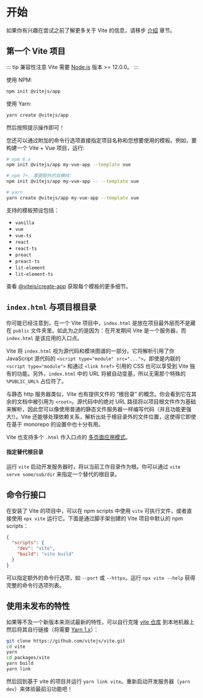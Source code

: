 # 开始

如果你有兴趣在尝试之前了解更多关于 Vite 的信息，请移步 [介绍](./introduction) 章节。

## 第一个 Vite 项目

::: tip 兼容性注意
Vite 需要 [Node.js](https://nodejs.org/en/) 版本 >= 12.0.0。
:::

使用 NPM:

```bash
npm init @vitejs/app
```

使用 Yarn:

```bash
yarn create @vitejs/app
```

然后按照提示操作即可！

您还可以通过附加的命令行选项直接指定项目名称和您想要使用的模板。例如，要构建一个 Vite + Vue 项目，运行:

```bash
# npm 6.x
npm init @vitejs/app my-vue-app --template vue

# npm 7+, 需要额外的双横线:
npm init @vitejs/app my-vue-app -- --template vue

# yarn
yarn create @vitejs/app my-vue-app --template vue
```

支持的模板预设包括：

- `vanilla`
- `vue`
- `vue-ts`
- `react`
- `react-ts`
- `preact`
- `preact-ts`
- `lit-element`
- `lit-element-ts`

查看 [@vitejs/create-app](https://github.com/vitejs/vite/tree/main/packages/create-app) 获取每个模板的更多细节。

## `index.html` 与项目根目录

你可能已经注意到，在一个 Vite 项目中，`index.html` 是放在项目最外层而不是藏在 `public` 文件夹里。如此为之的是因为：在开发期间 Vite 是一个服务器，而 `index.html` 是该应用的入口点。

Vite 将 `index.html` 视为源代码和模块图谱的一部分。它将解析引用了你 JavaScript 源代码的 `<script type="module" src="...">`。即使是内联的 `<script type="module">` 和通过 `<link href>` 引用的 CSS 也可以享受到 Vite 独有的功能。另外，`index.html` 中的 URL 将被自动变基，所以无需那个特殊的 `%PUBLIC_URL%` 占位符了。

与静态 http 服务器类似，Vite 也有提供文件的 “根目录” 的概念。你会看到它在其余的文档中被引用为 `<root>`。源代码中的绝对 URL 路径将以项目根文件作为基础来解析，因此您可以像使用普通的静态文件服务器一样编写代码（并且功能更强大!）。Vite 还能够处理依赖关系，解析出处于根目录外的文件位置，这使得它即使在基于 monorepo 的设置中也十分有用。

Vite 也支持多个 `.html` 作入口点的 [多页面应用模式](./build#多页面应用模式)。

#### 指定替代根目录

运行 `vite` 启动开发服务器时，将以当前工作目录作为根。你可以通过 `vite serve some/sub/dir` 来指定一个替代的根目录。

## 命令行接口

在安装了 Vite 的项目中，可以在 npm scripts 中使用 `vite` 可执行文件，或者直接使用 `npx vite` 运行它。下面是通过脚手架创建的 Vite 项目中默认的 npm scripts：

```json
{
  "scripts": {
    "dev": "vite",
    "build": "vite build"
  }
}
```

可以指定额外的命令行选项，如 `--port` 或 `--https`。运行 `npx vite --help` 获得完整的命令行选项列表。

## 使用未发布的特性

如果等不及一个新版本来测试最新的特性，可以自行克隆 [vite 仓库](https://github.com/vitejs/vite) 到本地机器上然后将其自行链接（将需要 [Yarn 1.x](https://classic.yarnpkg.com/lang/en/)）：

```bash
git clone https://github.com/vitejs/vite.git
cd vite
yarn
cd packages/vite
yarn build
yarn link
```

然后回到基于 vite 的项目并运行 `yarn link vite`。重新启动开发服务器（`yarn dev`）来体验最前沿功能吧！
